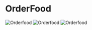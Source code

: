 # OrderFood

![Orderfood](/build/1order.png)
![Orderfood](/build/2order.png)
![Orderfood](/build/3order.png)